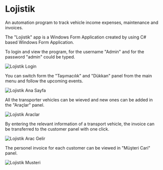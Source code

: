 # Lojistik
An automation program to track vehicle income expenses, maintenance and invoices.

The "Lojistik" app is a Windows Form Application created by using C# based Windows Form Application.

To login and view the program, for the username "Admin" and for the password "admin" could be typed.

![Lojistik Login](https://user-images.githubusercontent.com/92017337/173500773-5d784b46-0012-4067-834f-945fb369e4a6.png)

You can switch form the "Taşımacılık" and "Dükkan" panel from the main menu and follow the upcoming events.

![Lojistik Ana Sayfa](https://user-images.githubusercontent.com/92017337/173500825-45782b1f-dbc3-456f-84f0-b6a34149b934.png)

All the transporter vehicles can be wieved and new ones can be added in the "Araçlar" panel.

![Lojistik Araclar](https://user-images.githubusercontent.com/92017337/173501027-0047d285-1b8d-4fc0-8afa-e3724b754c22.png)

By entering the relevant information of a transport vehicle, the invoice can be transferred to the customer panel with one click.

![Lojistik Arac Gelir](https://user-images.githubusercontent.com/92017337/173501216-0d012a3e-b156-4cea-bced-aedcc318d4d6.png)

The personel invoice for each customer can be viewed in "Müşteri Cari" panel.

![Lojistik Musteri](https://user-images.githubusercontent.com/92017337/173501417-eef38224-a315-4697-ae50-6dae762d4a3d.png)
